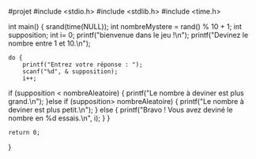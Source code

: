 #projet
#include <stdio.h>
#include <stdlib.h>
#include <time.h>

int main() {
srand(time(NULL));
  int nombreMystere = rand() % 10 + 1;
  int supposition;
  int i= 0;
  printf("bienvenue dans le jeu !\n");
  printf("Devinez le nombre entre 1 et 10.\n");
    
    do {
        printf("Entrez votre réponse : ");
        scanf("%d", & supposition);
        i++;
if (supposition < nombreAleatoire) {
    printf("Le nombre à deviner est plus grand.\n");
   }else if (supposition> nombreAleatoire) {
          printf("Le nombre à deviner est plus petit.\n");
 } else {
         printf("Bravo ! Vous avez deviné le nombre en %d essais.\n", i);
        }
    } 
    
    return 0;
}